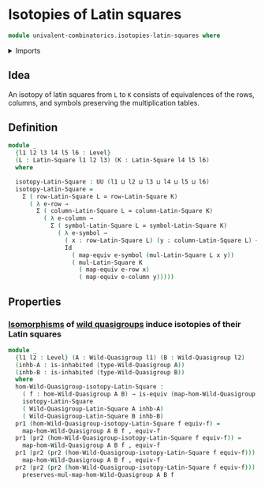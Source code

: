 # Isotopies of Latin squares

```agda
module univalent-combinatorics.isotopies-latin-squares where
```

<details><summary>Imports</summary>

```agda
open import foundation.dependent-pair-types
open import foundation.equivalences
open import foundation.inhabited-types
open import foundation.identity-types
open import foundation.universe-levels

open import structured-types.wild-quasigroups
open import structured-types.morphisms-wild-quasigroups

open import univalent-combinatorics.latin-squares
```

</details>

## Idea

An isotopy of latin squares from `L` to `K` consists of equivalences of the
rows, columns, and symbols preserving the multiplication tables.

## Definition

```agda
module _
  {l1 l2 l3 l4 l5 l6 : Level}
  (L : Latin-Square l1 l2 l3) (K : Latin-Square l4 l5 l6)
  where

  isotopy-Latin-Square : UU (l1 ⊔ l2 ⊔ l3 ⊔ l4 ⊔ l5 ⊔ l6)
  isotopy-Latin-Square =
    Σ ( row-Latin-Square L ≃ row-Latin-Square K)
      ( λ e-row →
        Σ ( column-Latin-Square L ≃ column-Latin-Square K)
          ( λ e-column →
            Σ ( symbol-Latin-Square L ≃ symbol-Latin-Square K)
              ( λ e-symbol →
                ( x : row-Latin-Square L) (y : column-Latin-Square L) →
                Id
                  ( map-equiv e-symbol (mul-Latin-Square L x y))
                  ( mul-Latin-Square K
                    ( map-equiv e-row x)
                    ( map-equiv e-column y)))))
```

## Properties

### [Isomorphisms](structured-types.morphisms-wild-quasigroups.md) of [wild quasigroups](structured-types.wild-quasigroups.md) induce isotopies of their Latin squares

```agda
module _
  {l1 l2 : Level} (A : Wild-Quasigroup l1) (B : Wild-Quasigroup l2)
  (inhb-A : is-inhabited (type-Wild-Quasigroup A))
  (inhb-B : is-inhabited (type-Wild-Quasigroup B))
  where
  hom-Wild-Quasigroup-isotopy-Latin-Square :
    ( f : hom-Wild-Quasigroup A B) → is-equiv (map-hom-Wild-Quasigroup A B f) →
    isotopy-Latin-Square
    ( Wild-Quasigroup-Latin-Square A inhb-A)
    ( Wild-Quasigroup-Latin-Square B inhb-B)
  pr1 (hom-Wild-Quasigroup-isotopy-Latin-Square f equiv-f) =
    map-hom-Wild-Quasigroup A B f , equiv-f
  pr1 (pr2 (hom-Wild-Quasigroup-isotopy-Latin-Square f equiv-f)) =
    map-hom-Wild-Quasigroup A B f , equiv-f
  pr1 (pr2 (pr2 (hom-Wild-Quasigroup-isotopy-Latin-Square f equiv-f))) =
    map-hom-Wild-Quasigroup A B f , equiv-f
  pr2 (pr2 (pr2 (hom-Wild-Quasigroup-isotopy-Latin-Square f equiv-f))) =
    preserves-mul-map-hom-Wild-Quasigroup A B f
```

